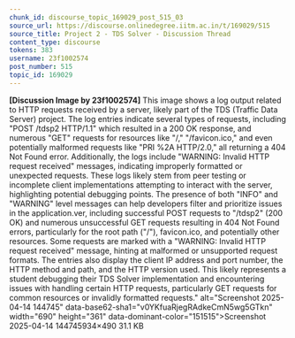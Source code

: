 ```yaml
---
chunk_id: discourse_topic_169029_post_515_03
source_url: https://discourse.onlinedegree.iitm.ac.in/t/169029/515
source_title: Project 2 - TDS Solver - Discussion Thread
content_type: discourse
tokens: 383
username: 23f1002574
post_number: 515
topic_id: 169029
---
```


**[Discussion Image by 23f1002574]** This image shows a log output related to HTTP requests received by a server, likely part of the TDS (Traffic Data Server) project. The log entries indicate several types of requests, including "POST /tdsp2 HTTP/1.1" which resulted in a 200 OK response, and numerous "GET" requests for resources like "/," "/favicon.ico," and even potentially malformed requests like "PRI %2A HTTP/2.0," all returning a 404 Not Found error. Additionally, the logs include "WARNING: Invalid HTTP request received" messages, indicating improperly formatted or unexpected requests. These logs likely stem from peer testing or incomplete client implementations attempting to interact with the server, highlighting potential debugging points. The presence of both "INFO" and "WARNING" level messages can help developers filter and prioritize issues in the application.ver, including successful POST requests to "/tdsp2" (200 OK) and numerous unsuccessful GET requests resulting in 404 Not Found errors, particularly for the root path ("/"), favicon.ico, and potentially other resources. Some requests are marked with a "WARNING: Invalid HTTP request received" message, hinting at malformed or unsupported request formats. The entries also display the client IP address and port number, the HTTP method and path, and the HTTP version used. This likely represents a student debugging their TDS Solver implementation and encountering issues with handling certain HTTP requests, particularly GET requests for common resources or invalidly formatted requests." alt="Screenshot 2025-04-14 144745" data-base62-sha1="v0YKfuaRjegRAdkeCmN5wg5GTkn" width="690" height="361" data-dominant-color="151515">Screenshot 2025-04-14 144745934×490 31.1 KB
